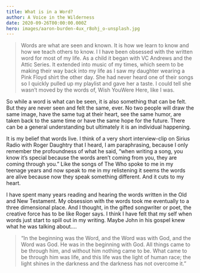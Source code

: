 ```yaml
---
title: What is in a Word?
author: A Voice in the Wilderness
date: 2020-09-26T00:00:00.000Z
hero: images/aaron-burden-4ux_r8ohj_o-unsplash.jpg
---
```

> Words are what are seen and known. It is how we learn to know and how we teach others to know. I I have been obsessed with the written word for most of my life. As a child it began with VC Andrews and the Attic Series. It extended into music of my times, which seem to be making their way back into my life as I saw my daughter wearing a Pink Floyd shirt the other day. She had never heard one of their songs so I quickly pulled up my playlist and gave her a taste. I could tell she wasn’t moved by the words of, Wish YouWere Here, like I was. 

So while a word is what can be seen, it is also something that can be felt. But they are never seen and felt the same, ever. No two people will draw the same image, have the same tug at their heart, see the same humor, are taken back to the same time or have the same hope for the future. There can be a general understanding but ultimately it is an individual happening.

It is my belief that words live. I think of a very short interview-clip on Sirius Radio with Roger Daughtry that I heard,  I am paraphrasing, because I only remember the profoundness of what he said, “when writing a song, you know it’s special because the words aren’t coming from you, they are coming through you.” Like the songs of The Who spoke to me in my teenage years and now speak to me in my relistening it seems the words are alive because now they speak something different. And it cuts to my heart. 

I have spent many years reading and hearing the words written in the Old and New Testament. My obsession with the words took me eventually to a three dimensional place. And I thought, in the gifted songwriter or poet, the creative force has to be like Roger says. I think I have felt that my self when words just start to spill out in my writing. Maybe John in his gospel knew what he was talking about….

> “In the beginning was the Word, and the Word was with God, and the Word was God. He was in the beginning with God. All things came to be through him, and without him nothing came to be. What came to be through him was life, and this life was the light of human race; the light shines in the darkness and the darkness has not overcome it.”